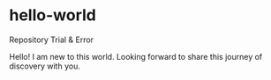 # hello-world
Repository Trial &amp; Error

Hello!
I am new to this world.
Looking forward to share this journey of discovery with you.
